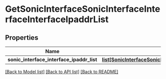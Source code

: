 # GetSonicInterfaceSonicInterfaceInterfaceInterfaceIpaddrList

## Properties
Name | Type | Description | Notes
------------ | ------------- | ------------- | -------------
**sonic_interface_interface_ipaddr_list** | [**list[SonicInterfaceSonicInterfaceSonicinterfacesonicinterfaceINTERFACEINTERFACEIPADDRLIST]**](SonicInterfaceSonicInterfaceSonicinterfacesonicinterfaceINTERFACEINTERFACEIPADDRLIST.md) |  | [optional] 

[[Back to Model list]](../README.md#documentation-for-models) [[Back to API list]](../README.md#documentation-for-api-endpoints) [[Back to README]](../README.md)


